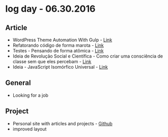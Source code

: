 # log day - 06.30.2016

## Article 

- WordPress Theme Automation With Gulp - [Link](https://www.sitepoint.com/wordpress-theme-automation-with-gulp/)
- Refatorando código de forma marota - [Link](http://nomadev.com.br/refatorando-codigo-de-forma-marota/)
- Testes - Pensando de forma atômica - [Link](http://nomadev.com.br/testes-pensando-de-forma-at%C3%B4mica/)
- Ideia de Revolução Social e Científica - Como criar uma consciência de classe sem que eles percebam - [Link](http://nomadev.com.br/ideia-de-revolu%C3%A7%C3%A3o-social-e-cient%C3%ADfica-como-criar-uma-consci%C3%AAncia-de-classe-sem-que-eles-percebam/)
- Ideia - JavaScript Isomórfico Universal - [Link](http://nomadev.com.br/ideia-javascript-isomorfico-universal/)


## General 

- Looking for a job


## Project

- Personal site with articles and projects - [Github](https://github.com/headquarters-solutions/hemersonvianna.github.io)
 - improved layout
